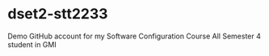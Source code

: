 # dset2-stt2233
Demo GitHub account for my Software Configuration Course
All Semester 4 student in GMI